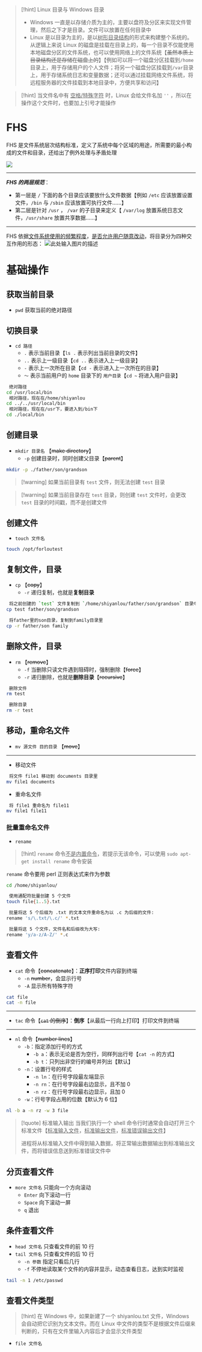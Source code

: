 
>[!hint] Linux 目录与 Windows 目录
>- Windows 一直是以存储介质为主的，主要以盘符及分区来实现文件管理，然后之下才是目录。文件可以放置在任何目录中
>- Linux 是以目录为主的，是以<u>树形目录结构</u>的形式来构建整个系统的。从逻辑上来说 Linux 的磁盘是挂载在目录上的，每一个目录不仅能使用本地磁盘分区的文件系统，也可以使用网络上的文件系统【~~虽然本质上目录结构还是存储在磁盘上的~~】【例如可以将一个磁盘分区挂载到`/home`目录上，用于存储用户的个人文件；将另一个磁盘分区挂载到`/var`目录上，用于存储系统日志和变量数据；还可以通过挂载网络文件系统，将远程服务器的文件挂载到本地目录中，方便共享和访问】

>[!hint] 当文件名中有 <u>空格/特殊字符</u> 时，Linux 会给文件名加 `''` ，所以在操作这个文件时，也要加上引号才能操作

# FHS
FHS 是文件系统层次结构标准，定义了系统中每个区域的用途，所需要的最小构成的文件和目录，还给出了例外处理与矛盾处理

![](https://obsidian-1307744200.cos.ap-guangzhou.myqcloud.com/%E5%9B%BE%E7%89%87/202403101725600.png)

---

***FHS 的两层规范***：
- 第一层是 `/` 下面的各个目录应该要放什么文件数据【例如 `/etc` 应该放置设置文件，`/bin` 与 `/sbin` 应该放置可执行文件……】
- 第二层是针对 `/usr` ， `/var` 的子目录来定义【 `/var/log` 放置系统日志文件，`/usr/share` 放置共享数据……】

---

FHS 依据<u>文件系统使用的频繁程度</u>，<u>是否允许用户随意改动</u>，将目录分为四种交互作用的形态：
![此处输入图片的描述](https://doc.shiyanlou.com/document-uid18510labid59timestamp1482919171956.png)

# 基础操作
## 获取当前目录
- `pwd` 获取当前的绝对路径

## 切换目录
- `cd 路径` 
	- `.` 表示当前目录【`ls .` 表示列出当前目录的文件】
	- `..` 表示上一级目录【`cd ..` 表示进入上一级目录】
	- `-` 表示上一次所在目录【`cd -` 表示进入上一次所在的目录】
	- `～` 表示当前用户的 `home` 目录下的 `用户目录`【`cd ~` 将进入用户目录】

```bash
 绝对路径
cd /usr/local/bin
 相对路径，现在在/home/shiyanlou
cd ../../usr/local/bin
 相对路径，现在在/usr下，要进入到/bin下
cd ./local/bin
```

## 创建目录
- `mkdir 目录名` 【~~make directory~~】
	- `-p` 创建目录时，同时创建父目录【~~parent~~】

```bash
mkdir -p ./father/son/grandson
```

>[!warning] 如果当前目录有 `test` 文件，则无法创建 `test` 目录

>[!warning] 如果当前目录存在 `test` 目录，则创建 `test` 文件时，会更改 `test` 目录的时间戳，而不是创建文件

## 创建文件
- `touch 文件名` 

```bash
touch /opt/forloutest
```

## 复制文件，目录
- `cp` 【~~copy~~】
	- `-r` 递归复制，也就是**复制目录**

```bash
 将之前创建的 `test` 文件复制到 `/home/shiyanlou/father/son/grandson` 目录中
cp test father/son/grandson

 将father里的son目录，复制到family目录里
cp -r father/son family
```

## 删除文件，目录
- `rm` 【~~remove~~】
	- `-f` 当删除只读文件遇到阻碍时，强制删除【~~force~~】
	- `-r` 递归删除，也就是**删除目录**【~~recursive~~】

```bash
 删除文件
rm test

 删除目录
rm -r test
```

## 移动，重命名文件
- `mv 源文件 目的目录` 【~~move~~】

---

- 移动文件
```bash
 将文件 file1 移动到 documents 目录里
mv file1 documents
```

- 重命名文件
```bash
 将 file1 重命名为 file11
mv file1 file11
```

### 批量重命名文件
- `rename` 

>[!hint] `rename` 命令<u>不是内置命令</u>，若提示无该命令，可以使用 `sudo apt-get install rename` 命令安装

`rename` 命令要用 perl 正则表达式来作为参数

```bash
cd /home/shiyanlou/

 使用通配符批量创建 5 个文件
touch file{1..5}.txt

 批量将这 5 个后缀为 .txt 的文本文件重命名为以 .c 为后缀的文件:
rename 's/\.txt/\.c/' *.txt

 批量将这 5 个文件，文件名和后缀改为大写:
rename 'y/a-z/A-Z/' *.c
```

## 查看文件
- `cat` 命令【~~concatenate~~】：**正序打印**文件内容到终端
	- `-n` ~~number~~，会显示行号
	- `-A` 显示所有特殊字符

```bash
cat file
cat -n file
```

---

- `tac` 命令【~~`cat` 的倒序~~】：**倒序**【从最后一行向上打印】打印文件到终端

---

- `nl` 命令【~~number lines~~】
	- `-b`：指定添加行号的方式
	    - `-b a`：表示无论是否为空行，同样列出行号【`cat -n` 的方式】
	    - `-b t`：只列出非空行的编号并列出【默认】
	- `-n`：设置行号的样式
	    - `-n ln`：在行号字段最左端显示
	    - `-n rn`：在行号字段最右边显示，且不加 0
	    - `-n rz`：在行号字段最右边显示，且加 0
	- `-w`：行号字段占用的位数【默认为 6 位】

```bash
nl -b a -n rz -w 3 file
```

>[!quote] 标准输入输出
> 当我们执行一个 shell 命令行时通常会自动打开三个标准文件【<u>标准输入文件</u>，<u>标准输出文件</u>，<u>标准错误输出文件</u>】
> 
> 进程将从标准输入文件中得到输入数据，将正常输出数据输出到标准输出文件，而将错误信息送到标准错误文件中

## 分页查看文件
- `more 文件名` 只能向一个方向滚动
	- `Enter` 向下滚动一行
	- `Space` 向下滚动一屏
	- `q` 退出

## 条件查看文件
- `head 文件名` 只查看文件的前 10 行
- `tail 文件名` 只查看文件的后 10 行
	- `-n 参数` 指定只看后几行
	- `-f` 不停地读取某个文件的内容并显示，动态查看日志，达到实时监视

```bash
tail -n 1 /etc/passwd
```

## 查看文件类型
>[!hint] 在 Windows 中，如果新建了一个 shiyanlou.txt 文件，Windows 会自动把它识别为文本文件。而在 Linux 中文件的类型不是根据文件后缀来判断的，只有在文件里输入内容后才会显示文件类型

- `file 文件名` 




